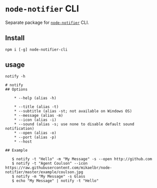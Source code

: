 # `node-notifier` CLI

Separate package for [`node-notifier`](https://github.com/mikaelbr/node-notifier) CLI.

## Install

```
npm i [-g] node-notifier-cli
```

## usage

```
notify -h
```

```
# notify
## Options

    * --help (alias -h)

    * --title (alias -t)
    * --subtitle (alias -st; not available on Windows OS)
    * --message (alias -m)
    * --icon (alias -i)
    * --sound (alias -s; use none to disable default sound notification)
    * --open (alias -o)
    * --port (alias -p)
    * --host

## Example

   $ notify -t "Hello" -m "My Message" -s --open http://github.com
   $ notify -t "Agent Coulson" --icon https://raw.githubusercontent.com/mikaelbr/node-notifier/master/example/coulson.jpg
   $ notify -m "My Message" -s Glass
   $ echo "My Message" | notify -t "Hello"
```
